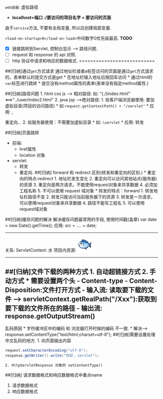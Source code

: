 `web容器`: 虚拟路径

- **localhost+端口 :/要访问的项目名字 + 要访问的页面** 

由于`service`方法, 不要有全局变量, 所以应创建局部变量.

`<load-on-startup>0</load-on-load>`中间数字0优先级最高.
**TODO**
- [x]  <a href="/demo4"></a>链接跳转到Servlet, 控制台显示 --> 路径问题.
- [ ]  request 和 response 的 api 对照.
- [ ]  http 协议中请求和响应的数据格式.
===========================

##[归纳]通过`get`方式请求
通过地址栏或者a标签访问的页面是通过`get`方式请求的，表单默认的提交方式是get
	* 在地址栏输入地址后按回车访问
	* 通过html的`<a>`标签进行跳转
	* 提交没有method属性的表单(表单没有指定method属性.)

##[归纳]路径问题
	1. html css js --> 相对路径: 
		如: "(./)index.html"<==>"../user/index2.html"
	2. java jsp	-->绝对路径:
		1. 给客户端浏览器使用: 要加虚拟目录(项目的访问路径)
			* 如:`request.getContextPath() + "/servlet"`
			* 应用: <a> , <form> 重定向...
		2. 给服务器使用：不需要加虚拟目录
			* 如: `\servlet`
			* 应用: 转发

##[归纳]页面跳转
- 前端:
	* href属性
	* location 对象
- servlet: 
	* 转发
	* 重定向.
##[归纳] forward 和  redirect 区别(转发和重定向的区别.)
			* 重定向的特点:redirect
				1. 地址栏发生变化
				2. 重定向可以访问其他站点(服务器)的资源
				3. 重定向是两次请求。不能使用request对象来共享数据
				4. 必须加工程名称
				5. 不可以使用 request 域对象
			* 转发的特点：forward
				1. 转发地址栏路径不变
				2. 转发只能访问当前服务器下的资源
				3. 转发是一次请求，可以使用request对象来共享数据
				4. 路径不能写工程名
				5. 可以使用request域对象

##[归纳]缓存问题的解决
解决缓存问题最常用的手段, 使用时间戳(盖章)
	var date = new Date().getTime();
	应用: src = .... + date;
___
关系: ServletContext: 水	项目内资源: ![鱼](day66-tomcat-servlet_files/1.png)
___
##[归纳]文件下载的两种方式
	1. 自动超链接方式
	2. 手动方式
		* 需要设置两个头
			- Content-type
			- Content-Disposition:文件打开方式
			- 输入流: 读取要下载的文件 --> servletContext.getRealPath("/Xxx"):获取到要下载的文件所在的路径
			- 输出流: response.getOutputStream()
------

乱码原因
	* 字符缓冲区中的编码 和 浏览器打开时候的编码 不一致.
	* 解决--> response.setContentType("text/html;charset=utf-8"); 
##[归纳]需要设置处理中文乱码的地方.
	1. 向页面输出内容
```java
request.setCharacterEncoding("utf-8");
response.getWriter().write("你好, servlet");
```
	2. HttpServletResponse 对象的 setContentType()
##[归纳] 请求数据格式和响应数据格式中重点name
1. 请求数据格式
2. 响应数据格式

